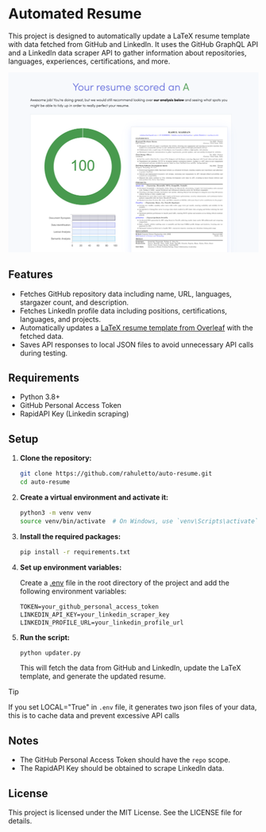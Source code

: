 # Automated Resume

This project is designed to automatically update a LaTeX resume template with data fetched from GitHub and LinkedIn. It uses the GitHub GraphQL API and a LinkedIn data scraper API to gather information about repositories, languages, experiences, certifications, and more.

![Score](/score.png)

## Features

- Fetches GitHub repository data including name, URL, languages, stargazer count, and description.
- Fetches LinkedIn profile data including positions, certifications, languages, and projects.
- Automatically updates a [LaTeX resume template from Overleaf](https://faangpath.com/template/) with the fetched data.
- Saves API responses to local JSON files to avoid unnecessary API calls during testing.

## Requirements

- Python 3.8+
- GitHub Personal Access Token
- RapidAPI Key (Linkedin scraping)

## Setup

1. **Clone the repository:**

    ```sh
    git clone https://github.com/rahuletto/auto-resume.git
    cd auto-resume
    ```

2. **Create a virtual environment and activate it:**

    ```sh
    python3 -m venv venv
    source venv/bin/activate  # On Windows, use `venv\Scripts\activate`
    ```

3. **Install the required packages:**

    ```sh
    pip install -r requirements.txt
    ```

4. **Set up environment variables:**

    Create a [.env](https://dotenvx.com/docs/env-file) file in the root directory of the project and add the following environment variables:

    ```env
    TOKEN=your_github_personal_access_token
    LINKEDIN_API_KEY=your_linkedin_scraper_key
    LINKEDIN_PROFILE_URL=your_linkedin_profile_url
    ```

5. **Run the script:**

    ```sh
    python updater.py
    ```

    This will fetch the data from GitHub and LinkedIn, update the LaTeX template, and generate the updated resume.

> [!TIP]
> If you set LOCAL="True" in `.env` file, it generates two json files of your data, this is to cache data and prevent excessive API calls

## Notes

- The GitHub Personal Access Token should have the `repo` scope.
- The RapidAPI Key should be obtained to scrape LinkedIn data.

## License
This project is licensed under the MIT License. See the LICENSE file for details.
